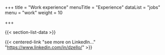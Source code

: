 +++
title = "Work experience"
menuTitle = "Experience"
dataList = "jobs"
menu = "work"
weight = 10

+++

{{< section-list-data >}}

{{< centered-link "see more on LinkedIn..." "https://www.linkedin.com/in/dzello/" >}}
